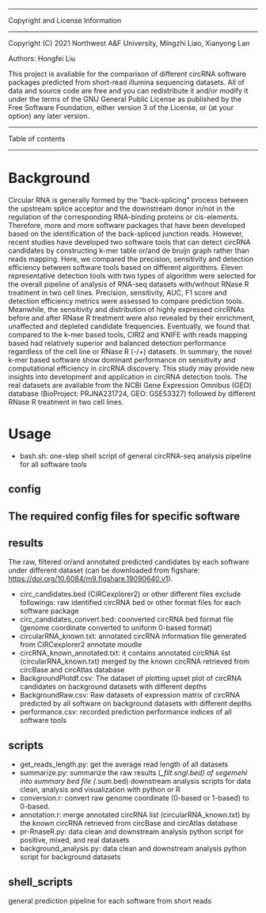 **********************************
Copyright and License Information
**********************************
Copyright (C) 2021
Northwest A&F University,
Mingzhi Liao, Xianyong Lan
  
Authors: Hongfei Liu

This project is avaliable for the comparison of different circRNA software packages predicted from short-read illumina sequencing datasets.
All of data and source code are free and you can redistribute it and/or modify
it under the terms of the GNU General Public License as published by
the Free Software Foundation, either version 3 of the License, or
(at your option) any later version.

******************
Table of contents
******************
# Background
Circular RNA is generally formed by the “back-splicing” process between the upstream splice acceptor and the downstream donor in/not in the regulation of the corresponding RNA-binding proteins or cis-elements. Therefore, more and more software packages that have been developed based on the identification of the back-spliced junction reads. However, recent studies have developed two software tools that can detect circRNA candidates by constructing k-mer table or/and de bruijn graph rather than reads mapping.
Here, we compared the precision, sensitivity and detection efficiency between software tools based on different algorithms. Eleven representative detection tools with two types of algorithm were selected for the overall pipeline of analysis of RNA-seq datasets with/without RNase R treatment in two cell lines. Precision, sensitivity, AUC, F1 score and detection efficiency metrics were assessed to compare prediction tools. Meanwhile, the sensitivity and distribution of highly expressed circRNAs before and after RNase R treatment were also revealed by their enrichment, unaffected and depleted candidate frequencies. Eventually, we found that compared to the k-mer based tools, CIRI2 and KNIFE with reads mapping based had relatively superior and balanced detection performance regardless of the cell line or RNase R (-/+) datasets. In summary, the novel k-mer based software show dominant performance on sensitivity and computational efficiency in circRNA discovery. This study may provide new insights into development and application in circRNA detection tools.
The real datasets are available from the NCBI Gene Expression Omnibus (GEO) database (BioProject: PRJNA231724, GEO: GSE53327) followed by different RNase R treatment in two cell lines.
# Usage
- bash.sh: one-step shell script of general circRNA-seq analysis pipeline for all software tools
## config
The required config files for specific software
- 
## results  
The raw, filtered or/and annotated predicted candidates by each software under different dataset (can be downloaded from figshare: https://doi.org/10.6084/m9.figshare.19090640.v1).
- circ_candidates.bed (CIRCexplorer2) or other different files exclude followings: raw identified circRNA bed or other format files for each software package
- circ_candidates_convert.bed: coonverted circRNA bed format file (genome coordinate converted to uniform 0-based format)
- circularRNA_known.txt: annotated circRNA information file generated from CIRCexplorer2 annotate moudle
- circRNA_known_annotated.txt: it contains annotated circRNA list (circularRNA_known.txt) merged by the known circRNA retrieved from circBase and circAtlas database
- BackgroundPlotdf.csv: The dataset of plotting upset plot of circRNA candidates on background datasets with different depths
- BackgroundRaw.csv: Raw datasets of expression matrix of circRNA predicted by all software on background datasets with different depths
- performance.csv: recorded prediction performance indices of all software tools
## scripts
- get_reads_length.py: get the average read length of all datasets
- summarize.py: summarize the raw results (*_filt.sngl.bed) of segemehl into summary bed file (*.sum.bed)
downstream analysis scripts for data clean, analysis and visualization with python or R
- conversion.r: convert raw genome coordinate (0-based or 1-based) to 0-based.
- annotation.r: merge annotated circRNA list (circularRNA_known.txt) by the known circRNA retrieved from circBase and circAtlas database
- pr-RnaseR.py: data clean and downstream analysis python script for positive, mixed, and real datasets
- background_analysis.py: data clean and downstream analysis python script for background datasets
## shell_scripts  
general prediction pipeline for each software from short reads

